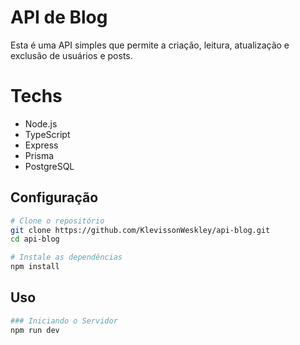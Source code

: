 # API de Blog 

Esta é uma API simples que permite a criação, leitura, atualização e exclusão de usuários e posts.

# Techs

- Node.js
- TypeScript
- Express
- Prisma
- PostgreSQL

## Configuração

```bash
# Clone o repositório
git clone https://github.com/KlevissonWeskley/api-blog.git
cd api-blog

# Instale as dependências
npm install
```

## Uso

```bash
### Iniciando o Servidor
npm run dev
```

# 
